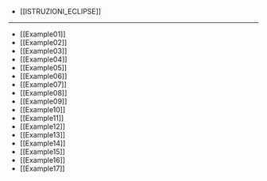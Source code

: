 - [[ISTRUZIONI_ECLIPSE]]

---

- [[Example01]]
- [[Example02]]
- [[Example03]]
- [[Example04]]
- [[Example05]]
- [[Example06]]
- [[Example07]]
- [[Example08]]
- [[Example09]]
- [[Example10]]
- [[Example11]]
- [[Example12]]
- [[Example13]]
- [[Example14]]
- [[Example15]]
- [[Example16]]
- [[Example17]]